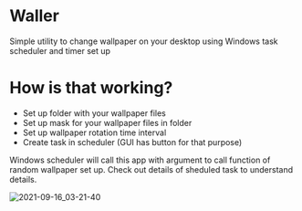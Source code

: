# Waller
Simple utility to change wallpaper on your desktop using Windows task scheduler and timer set up

# How is that working?
- Set up folder with your wallpaper files
- Set up mask for your wallpaper files in folder
- Set up wallpaper rotation time interval
- Create task in scheduler (GUI has button for that purpose)

Windows scheduler will call this app with argument to call function of random wallpaper set up. 
Check out details of sheduled task to understand details.

![2021-09-16_03-21-40](https://user-images.githubusercontent.com/612918/133534271-206e1e23-7519-4ad4-a230-8971ae2337a9.png)

